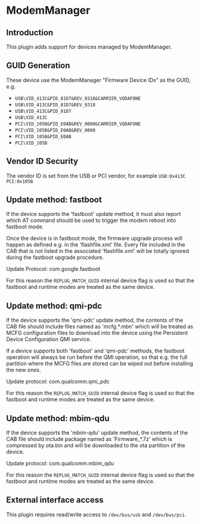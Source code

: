 ModemManager
============

Introduction
------------

This plugin adds support for devices managed by ModemManager.

GUID Generation
---------------

These device use the ModemManager "Firmware Device IDs" as the GUID, e.g.

 * `USB\VID_413C&PID_81D7&REV_0318&CARRIER_VODAFONE`
 * `USB\VID_413C&PID_81D7&REV_0318`
 * `USB\VID_413C&PID_81D7`
 * `USB\VID_413C`
 * `PCI\VID_105B&PID_E0AB&REV_0000&CARRIER_VODAFONE`
 * `PCI\VID_105B&PID_E0AB&REV_0000`
 * `PCI\VID_105B&PID_E0AB`
 * `PCI\VID_105B`

Vendor ID Security
------------------

The vendor ID is set from the USB or PCI vendor, for example `USB:0x413C` `PCI:0x105B`

Update method: fastboot
-----------------------

If the device supports the 'fastboot' update method, it must also report which
AT command should be used to trigger the modem reboot into fastboot mode.

Once the device is in fastboot mode, the firmware upgrade process will happen
as defined e.g. in the 'flashfile.xml' file. Every file included in the CAB that
is not listed in the associated 'flashfile.xml' will be totally ignored during
the fastboot upgrade procedure.

Update Protocol: com.google.fastboot

For this reason the `REPLUG_MATCH_GUID` internal device flag is used so that
the fastboot and runtime modes are treated as the same device.

Update method: qmi-pdc
----------------------

If the device supports the 'qmi-pdc' update method, the contents of the CAB
file should include files named as 'mcfg.*.mbn' which will be treated as MCFG
configuration files to download into the device using the Persistent Device
Configuration QMI service.

If a device supports both 'fastboot' and 'qmi-pdc' methods, the fastboot
operation will always be run before the QMI operation, so that e.g. the full
partition where the MCFG files are stored can be wiped out before installing
the new ones.

Update protocol: com.qualcomm.qmi_pdc

For this reason the `REPLUG_MATCH_GUID` internal device flag is used so that
the fastboot and runtime modes are treated as the same device.

Update method: mbim-qdu
----------------------

If the device supports the 'mbim-qdu' update method, the contents of the CAB
file should include package named as 'Firmware_*.7z' which is compressed by 
ota.bin and will be downloaded to the ota partition of the device.

Update protocol: com.qualcomm.mbim_qdu

For this reason the `REPLUG_MATCH_GUID` internal device flag is used so that
the fastboot and runtime modes are treated as the same device.

External interface access
-------------------------
This plugin requires read/write access to `/dev/bus/usb` and `/dev/bus/pci`.
